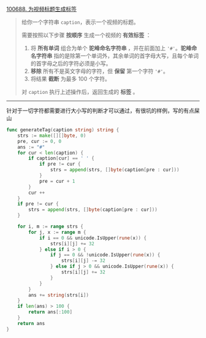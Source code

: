 [100688. 为视频标题生成标签](https://leetcode.cn/problems/generate-tag-for-video-caption/)

> 给你一个字符串 `caption`，表示一个视频的标题。
>
> 需要按照以下步骤 **按顺序** 生成一个视频的 **有效标签** ：
>
> 1. 将 **所有单词** 组合为单个 **驼峰命名字符串** ，并在前面加上 `'#'`。**驼峰命名字符串** 指的是除第一个单词外，其余单词的首字母大写，且每个单词的首字母之后的字符必须是小写。
> 2. **移除** 所有不是英文字母的字符，但 **保留** 第一个字符 `'#'`。
> 3. 将结果 **截断** 为最多 100 个字符。
>
> 对 `caption` 执行上述操作后，返回生成的 **标签** 。

---

针对于一切字符都需要进行大小写的判断才可以通过，有很坑的样例，写的有点屎山

```go
func generateTag(caption string) string {
    strs := make([][]byte, 0)
    pre, cur := 0, 0
    ans := "#"
    for cur < len(caption) {
        if caption[cur] == ' ' {
            if pre != cur {
                strs = append(strs, []byte(caption[pre : cur]))
            }
            pre = cur + 1
        }
        cur ++
    }
    if pre != cur {
        strs = append(strs, []byte(caption[pre : cur]))
    }

    for i, m := range strs {
        for j, x := range m {
            if i == 0 && unicode.IsUpper(rune(x)) {
                strs[i][j] += 32
            } else if i > 0 {
                if j == 0 && !unicode.IsUpper(rune(x)) {
                    strs[i][j] -= 32
                } else if j > 0 && unicode.IsUpper(rune(x)) {
                    strs[i][j] += 32
                } 
            }
        }
        ans += string(strs[i])
    }
    if len(ans) > 100 {
        return ans[:100]
    }
    return ans
}
```

